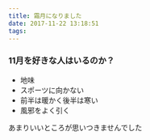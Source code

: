 ```yaml
---
title: 霜月になりました
date: 2017-11-22 13:18:51
tags:
---
```

### 11月を好きな人はいるのか？
- 地味
- スポーツに向かない
- 前半は暖かく後半は寒い
- 風邪をよく引く

あまりいいところが思いつきませんでした
